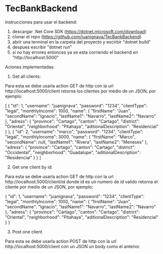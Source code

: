 # TecBankBackend

Instrucciones para usar el backend:

1) descargar .Net Core SDK (https://dotnet.microsoft.com/download)
2) clonar el repo (https://github.com/juanignava/TecBankBackend)
3) abrir una terminal en la carpeta del proyecto y escirbir "dotnet build"
4) despues escribir "dotnet run"
5) si no hay errores entonces ya se esta corriendo el backend en "http://localhost:5000"

Aciones implementadas:

1) Get all clients:

Para esta se debe usarla action GET de http con la url http://localhost:5000/client
retorna los clientes por medio de un JSON, por ejemplo:

[
    {
        "id": 1,
        "username": "juanignava",
        "password": "1234",
        "clientType": "legal",
        "monthlyIncome": 1000,
        "name": {
            "firstName": "Juan",
            "secondName": "Ignacio",
            "lastName1": "Navarro",
            "lastName2": "Navarro"
        },
        "adress": {
            "province": "Cartago",
            "canton": "Cartago",
            "district": "Oriental",
            "neighborhood": "Pitahaya",
            "aditionalDescription": "Residencial"
        }
    },
    {
        "id": 2,
        "username": "marco",
        "password": "1234",
        "clientType": "legal",
        "monthlyIncome": 3000,
        "name": {
            "firstName": "Marco",
            "secondName": null,
            "lastName1": "Rivera",
            "lastName2": "Meneses"
        },
        "adress": {
            "province": "Cartago",
            "canton": "Cartago",
            "district": "Occidental",
            "neighborhood": "Guadalupe",
            "aditionalDescription": "Residencial"
        }
    }
]

2) Get one client by id:

Para esta se debe usarla action GET de http con la url http://localhost:5000/client/id
donde id es un numero de id valido retorna el cliente por medio de un JSON, por ejemplo:

{
    "id": 1,
    "username": "juanignava",
    "password": "1234",
    "clientType": "legal",
    "monthlyIncome": 1000,
    "name": {
        "firstName": "Juan",
        "secondName": "Ignacio",
        "lastName1": "Navarro",
        "lastName2": "Navarro"
    },
    "adress": {
        "province": "Cartago",
        "canton": "Cartago",
        "district": "Oriental",
        "neighborhood": "Pitahaya",
        "aditionalDescription": "Residencial"
    }
}

3) Post one client

Para esta se debe usarla action POST de http con la url http://localhost:5000/client
con un JSON un body como el anterior.
